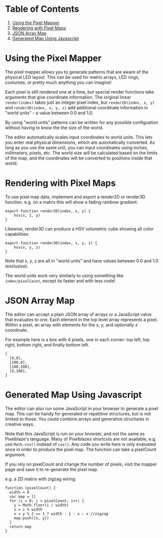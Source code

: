 # Table of Contents

1. [Using the Pixel Mapper](#toc_1)
2. [Rendering with Pixel Maps](#toc_2)
3. [JSON Array Map](#toc_3)
4. [Generated Map Using Javascript](#toc_4)

# Using the Pixel Mapper

The pixel mapper allows you to generate patterns that are aware of the physical LED layout. This can be used for matrix arrays, LED rings, costumes, or pretty much anything you can imagine!

Each pixel is still rendered one at a time, but special render functions take arguments that give coordinate information. The original linear `render(index)` takes just an integer pixel index, but `render2D(index, x, y)` and `render3D(index, x, y, z)` add additional coordinate information in "world units" - a value between 0.0 and 1.0. 

By using "world units" patterns can be written for any possible configuation without having to know the the size of the world.

The editor automatically scales input coordinates to world units. This lets you enter real physical dimensions, which are automatically converted. As long as you use the same unit, you can input coordinates using inches, millimeters, pixels, etc. The world size will be calculated based on the limits of the map, and the coordinates will be converted to positions inside that world.

# Rendering with Pixel Maps 

To use pixel map data, implement and export a render2D or render3D function. e.g. on a matrix this will show a fading rainbow gradient:

```
export function render2D(index, x, y) {
	hsv(x, 1, y)
}
```

Likewise, render3D can produce a HSV volumetric cube showing all color capabilities:

```
export function render3D(index, x, y, z) {
	hsv(x, y, z)
}
```

Note that x, y, z are all in "world units" and have values between 0.0 and 1.0 (exclusive).

The world units work very similarly to using something like `index/pixelCount`, except its faster and with less code!

# JSON Array Map

The editor can accept a plain JSON array of arrays or a JavaScript value that evaluates to one. Each element in the top level array represents a pixel. Within a pixel, an array with elements for the x, y, and optionally z coordinate.

For example here is a box with 4 pixels, one in each corner: top left, top right, bottom right, and finally bottom left. 

```
[
  [0,0],
  [100,0],
  [100,100],
  [0,100],
]
```

# Generated Map Using Javascript

The editor can also run some JavaScript in your browser to generate a pixel map. This can be handy for generated or repetitive structures, but is not limited to those. You could combine arrays and generative structures in creative ways.

Note that this JavaScript is run on your browser, and not the same as Pixelblaze's language. Many of Pixelblazes shortcuts are not available, e.g. use `Math.cos()` instead of `cos()`. Any code you write here is only evaluated once in order to produce the pixel map. The function can take a pixelCount argument.

If you rely on pixelCount and change the number of pixels, visit the mapper page and save it to re-generate the pixel map.

e.g. a 2D matrix with zigzag wiring:

```
function (pixelCount) {
  width = 8
  var map = []
  for (i = 0; i < pixelCount; i++) {
    y = Math.floor(i / width)
    x = i % width
    x = y % 2 == 1 ? width - 1 - x : x //zigzag
    map.push([x, y])
  }
  return map
}
```

